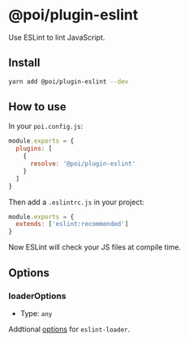 # @poi/plugin-eslint

Use ESLint to lint JavaScript.

## Install

```bash
yarn add @poi/plugin-eslint --dev
```

## How to use

In your `poi.config.js`:

```js
module.exports = {
  plugins: [
    {
      resolve: '@poi/plugin-eslint'
    }
  ]
}
```

Then add a `.eslintrc.js` in your project:

```js
module.exports = {
  extends: ['eslint:recommended']
}
```

Now ESLint will check your JS files at compile time.


## Options

### loaderOptions

- Type: `any`

Addtional [options](https://github.com/webpack-contrib/eslint-loader#options) for `eslint-loader`.
